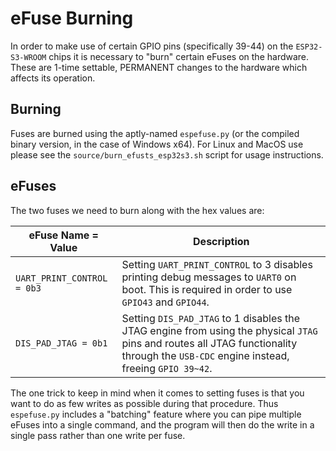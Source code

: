 # eFuse Burning

In order to make use of certain GPIO pins (specifically 39-44) on the `ESP32-S3-WROOM` chips it is necessary to "burn" certain eFuses on the hardware. These are 1-time settable, PERMANENT changes to the hardware which affects its operation. 

## Burning

Fuses are burned using the aptly-named `espefuse.py` (or the compiled binary version, in the case of Windows x64). For Linux and MacOS use please see the `source/burn_efusts_esp32s3.sh` script for usage instructions.

## eFuses

The two fuses we need to burn along with the hex values are:

| eFuse Name = Value | Description |
|----|----|
| `UART_PRINT_CONTROL = 0b3` | Setting `UART_PRINT_CONTROL` to 3 disables printing debug messages to `UART0` on boot. This is required in order to use `GPIO43` and `GPIO44`. |
| `DIS_PAD_JTAG = 0b1` | Setting `DIS_PAD_JTAG` to 1 disables the JTAG engine from using the physical `JTAG` pins and routes all JTAG functionality through the `USB-CDC` engine instead, freeing `GPIO 39~42`. |

The one trick to keep in mind when it comes to setting fuses is that you want to do as few writes as possible during that procedure. Thus `espefuse.py` includes a "batching" feature where you can pipe multiple eFuses into a single command, and the program will then do the write in a single pass rather than one write per fuse.